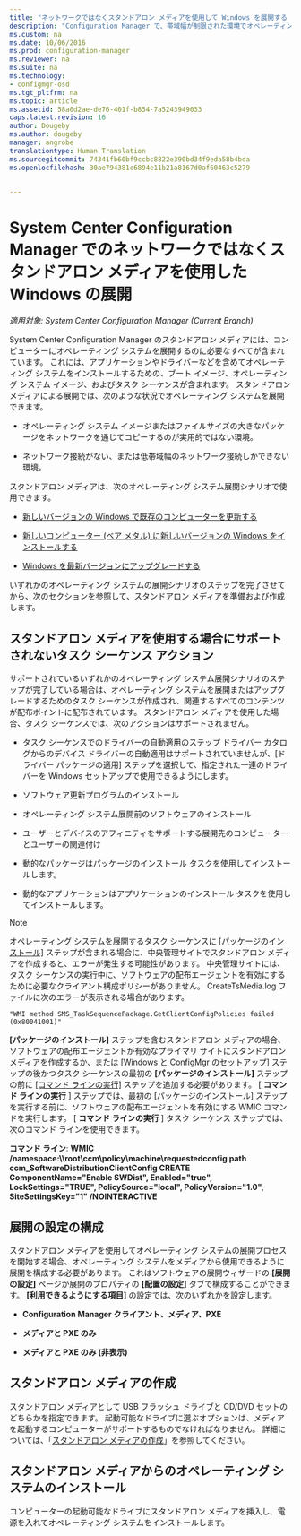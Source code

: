 ```yaml
---
title: "ネットワークではなくスタンドアロン メディアを使用して Windows を展開する | Microsoft Docs"
description: "Configuration Manager で、帯域幅が制限された環境でオペレーティング システムを展開する場合、スタンドアロン メディアを使用します。スタンドアロン メディアは、コンピューターを更新、インストール、またはアップグレードするためのオプションとしても使用します。"
ms.custom: na
ms.date: 10/06/2016
ms.prod: configuration-manager
ms.reviewer: na
ms.suite: na
ms.technology:
- configmgr-osd
ms.tgt_pltfrm: na
ms.topic: article
ms.assetid: 58a0d2ae-de76-401f-b854-7a5243949033
caps.latest.revision: 16
author: Dougeby
ms.author: dougeby
manager: angrobe
translationtype: Human Translation
ms.sourcegitcommit: 74341fb60bf9ccbc8822e390bd34f9eda58b4bda
ms.openlocfilehash: 30ae794381c6894e11b21a8167d0af60463c5279


---
```

# <a name="use-stand-alone-media-to-deploy-windows-without-using-the-network-in-system-center-configuration-manager"></a>System Center Configuration Manager でのネットワークではなくスタンドアロン メディアを使用した Windows の展開

*適用対象: System Center Configuration Manager (Current Branch)*

System Center Configuration Manager のスタンドアロン メディアには、コンピューターにオペレーティング システムを展開するのに必要なすべてが含まれています。 これには、アプリケーションやドライバーなどを含めてオペレーティング システムをインストールするための、ブート イメージ、オペレーティング システム イメージ、およびタスク シーケンスが含まれます。 スタンドアロン メディアによる展開では、次のような状況でオペレーティング システムを展開できます。  

-   オペレーティング システム イメージまたはファイルサイズの大きなパッケージをネットワークを通じてコピーするのが実用的ではない環境。  

-   ネットワーク接続がない、または低帯域幅のネットワーク接続しかできない環境。  

スタンドアロン メディアは、次のオペレーティング システム展開シナリオで使用できます。  

-   [新しいバージョンの Windows で既存のコンピューターを更新する](refresh-an-existing-computer-with-a-new-version-of-windows.md)  

-   [新しいコンピューター (ベア メタル) に新しいバージョンの Windows をインストールする](install-new-windows-version-new-computer-bare-metal.md)  

-   [Windows を最新バージョンにアップグレードする](upgrade-windows-to-the-latest-version.md)  

 いずれかのオペレーティング システムの展開シナリオのステップを完了させてから、次のセクションを参照して、スタンドアロン メディアを準備および作成します。  

## <a name="task-sequence-actions-not-supported-when-using-stand-alone-media"></a>スタンドアロン メディアを使用する場合にサポートされないタスク シーケンス アクション  
 サポートされているいずれかのオペレーティング システム展開シナリオのステップが完了している場合は、オペレーティング システムを展開またはアップグレードするためのタスク シーケンスが作成され、関連するすべてのコンテンツが配布ポイントに配布されています。 スタンドアロン メディアを使用した場合、タスク シーケンスでは、次のアクションはサポートされません。  

-   タスク シーケンスでのドライバーの自動適用のステップ ドライバー カタログからのデバイス ドライバーの自動適用はサポートされていませんが、[ドライバー パッケージの適用] ステップを選択して、指定された一連のドライバーを Windows セットアップで使用できるようにします。  

-   ソフトウェア更新プログラムのインストール  

-   オペレーティング システム展開前のソフトウェアのインストール  

-   ユーザーとデバイスのアフィニティをサポートする展開先のコンピューターとユーザーの関連付け  

-   動的なパッケージはパッケージのインストール タスクを使用してインストールします。  

-   動的なアプリケーションはアプリケーションのインストール タスクを使用してインストールします。  

> [!NOTE]  
>  オペレーティング システムを展開するタスク シーケンスに [[パッケージのインストール]](../understand/task-sequence-steps.md#BKMK_InstallPackage) ステップが含まれる場合に、中央管理サイトでスタンドアロン メディアを作成すると、エラーが発生する可能性があります。 中央管理サイトには、タスク シーケンスの実行中に、ソフトウェアの配布エージェントを有効にするために必要なクライアント構成ポリシーがありません。 CreateTsMedia.log ファイルに次のエラーが表示される場合があります。  
>   
>  `"WMI method SMS_TaskSequencePackage.GetClientConfigPolicies failed (0x80041001)"`
>   
>  **[パッケージのインストール]** ステップを含むスタンドアロン メディアの場合、ソフトウェアの配布エージェントが有効なプライマリ サイトにスタンドアロン メディアを作成するか、または [[Windows と ConfigMgr のセットアップ]](../understand/task-sequence-steps.md#BKMK_SetupWindowsandConfigMgr) ステップの後かつタスク シーケンスの最初の **[パッケージのインストール]** ステップの前に [[コマンド ラインの実行]](../understand/task-sequence-steps.md#BKMK_RunCommandLine) ステップを追加する必要があります。 [ **コマンド ラインの実行** ] ステップでは、最初の [パッケージのインストール] ステップを実行する前に、ソフトウェアの配布エージェントを有効にする WMIC コマンドを実行します。 [ **コマンド ラインの実行** ] タスク シーケンス ステップでは、次のコマンド ラインを使用できます。  
>   
>  **コマンド ライン**: **WMIC /namespace:\\\root\ccm\policy\machine\requestedconfig path ccm_SoftwareDistributionClientConfig CREATE ComponentName="Enable SWDist", Enabled="true", LockSettings="TRUE", PolicySource="local", PolicyVersion="1.0", SiteSettingsKey="1" /NOINTERACTIVE**  

## <a name="configure-deployment-settings"></a>展開の設定の構成  
 スタンドアロン メディアを使用してオペレーティング システムの展開プロセスを開始する場合、オペレーティング システムをメディアから使用できるように展開を構成する必要があります。 これはソフトウェアの展開ウィザードの **[展開の設定]** ページか展開のプロパティの **[配置の設定]** タブで構成することができます。  **[利用できるようにする項目]** の設定では、次のいずれかを設定します。  

-   **Configuration Manager クライアント、メディア、PXE**  

-   **メディアと PXE のみ**  

-   **メディアと PXE のみ (非表示)**  

## <a name="create-the-stand-alone-media"></a>スタンドアロン メディアの作成  
 スタンドアロン メディアとして USB フラッシュ ドライブと CD/DVD セットのどちらかを指定できます。 起動可能なドライブに選ぶオプションは、メディアを起動するコンピューターがサポートするものでなければなりません。 詳細については、「[スタンドアロン メディアの作成](create-stand-alone-media.md)」を参照してください。  

## <a name="install-the-operating-system-from-stand-alone-media"></a>スタンドアロン メディアからのオペレーティング システムのインストール  
 コンピューターの起動可能なドライブにスタンドアロン メディアを挿入し、電源を入れてオペレーティング システムをインストールします。  



<!--HONumber=Dec16_HO3-->


